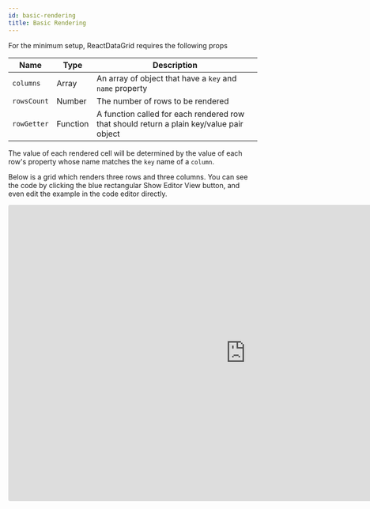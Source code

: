 ```yaml
---
id: basic-rendering
title: Basic Rendering
---
```


For the minimum setup, ReactDataGrid requires the following props

Name | Type | Description 
--------- | ---- | ----------- 
`columns`| Array | An array of object that have a `key` and `name` property
`rowsCount`| Number | The number of rows to be rendered
`rowGetter`| Function|  A function called for each rendered row that should return a plain key/value pair object

The value of each rendered cell will be determined by the value of each row's property whose name matches the `key` name of a `column`.

Below is a grid which renders three rows and three columns. You can see 
the code by clicking the blue rectangular Show Editor View button, and even edit the example in the code editor directly. 

<iframe src="https://codesandbox.io/embed/5vy2q8owj4?autoresize=1&hidenavigation=1&view=preview" style="width:100%; position: absolute; height:600px; border:0; border-radius: 4px; " sandbox="allow-modals allow-forms allow-popups allow-scripts allow-same-origin"></iframe>